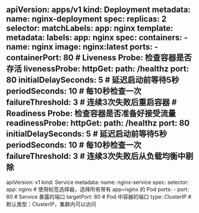 apiVersion: apps/v1
kind: Deployment
metadata:
  name: nginx-deployment
spec:
  replicas: 2
  selector:
    matchLabels:
      app: nginx
  template:
    metadata:
      labels:
        app: nginx
    spec:
      containers:
      - name: nginx
        image: nginx:latest
        ports:
        - containerPort: 80
        # Liveness Probe: 检查容器是否存活
        livenessProbe:
          httpGet:
            path: /healthz
            port: 80
          initialDelaySeconds: 5   # 延迟启动前等待5秒
          periodSeconds: 10        # 每10秒检查一次
          failureThreshold: 3      # 连续3次失败后重启容器
        # Readiness Probe: 检查容器是否准备好接受流量
        readinessProbe:
          httpGet:
            path: /healthz
            port: 80
          initialDelaySeconds: 5   # 延迟启动前等待5秒
          periodSeconds: 10        # 每10秒检查一次
          failureThreshold: 3      # 连续3次失败后从负载均衡中剔除
---
apiVersion: v1
kind: Service
metadata:
  name: nginx-service
spec:
  selector:
    app: nginx  # 使用标签选择器，选择所有带有 app=nginx 的 Pod
  ports:
    - port: 80         # Service 暴露的端口
      targetPort: 80    # Pod 中容器的端口
  type: ClusterIP      # 默认类型：ClusterIP，集群内可以访问